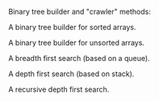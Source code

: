 Binary tree builder and "crawler" methods:

A binary tree builder for sorted arrays.

A binary tree builder for unsorted arrays.

A breadth first search (based on a queue).

A depth first search (based on stack).

A recursive depth first search.